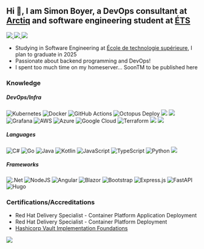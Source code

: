 ## Hi 👋, I am Simon Boyer, a DevOps consultant at [Arctiq](https://arctiq.ca/) and software engineering student at [ÉTS](https://etsmtl.ca)

<a href="https://www.linkedin.com/in/simon-boyer/"><img src="https://img.shields.io/badge/LinkedIn-0077B5?style=for-the-badge&logo=linkedin&logoColor=white"/> </a>
<a href="https://twitter.com/Sim_Boyer"> <img src="https://img.shields.io/badge/twitter-%231DA1F2.svg?&style=for-the-badge&logo=twitter&logoColor=white" /> </a>
<a href="https://mstdn.ca/@CodeGameEat"> <img src="https://img.shields.io/badge/mastodon-%233088D4.svg?&style=for-the-badge&logo=mastodon&logoColor=white" /> </a>

- Studying in Software Engineering at [École de technologie supérieure](https://etsmtl.ca), I plan to graduate in 2025
- Passionate about backend programming and DevOps!
- I spent too much time on my homeserver... SoonTM to be published here


### Knowledge

##### DevOps/Infra
![Kubernetes](https://img.shields.io/badge/kubernetes-%23326ce5.svg?style=for-the-badge&logo=kubernetes&logoColor=white)
![Docker](https://img.shields.io/badge/docker-%230db7ed.svg?style=for-the-badge&logo=docker&logoColor=white)
![GitHub Actions](https://img.shields.io/badge/github%20actions-%232671E5.svg?style=for-the-badge&logo=githubactions&logoColor=white)
![Octopus Deploy](https://img.shields.io/badge/octopus%20deploy-0D80D8?style=for-the-badge&logo=octopusdeploy&logoColor=white)
<img src="https://img.shields.io/badge/elastic-%23005571.svg?&style=for-the-badge&logo=elastic&logoColor=white" />
<img src="https://img.shields.io/badge/sumo%20logic-%23000099.svg?&style=for-the-badge&logo=sumo%20logic&logoColor=white" />
![Grafana](https://img.shields.io/badge/grafana-%23F46800.svg?style=for-the-badge&logo=grafana&logoColor=white)
![AWS](https://img.shields.io/badge/AWS-%23FF9900.svg?style=for-the-badge&logo=amazon-aws&logoColor=white)
![Azure](https://img.shields.io/badge/azure-%230072C6.svg?style=for-the-badge&logo=microsoftazure&logoColor=white)
![Google Cloud](https://img.shields.io/badge/GoogleCloud-%234285F4.svg?style=for-the-badge&logo=google-cloud&logoColor=white)
![Terraform](https://img.shields.io/badge/terraform-%235835CC.svg?style=for-the-badge&logo=terraform&logoColor=white)
<img src="https://img.shields.io/badge/vault-%23000000.svg?&style=for-the-badge&logo=vault&logoColor=white" />
<img src="https://img.shields.io/badge/red%20hat%20open%20shift-%23EE0000.svg?&style=for-the-badge&logo=red%20hat%20open%20shift&logoColor=white" />

##### Languages
![C#](https://img.shields.io/badge/c%23-%23239120.svg?style=for-the-badge&logo=c-sharp&logoColor=white)
![Go](https://img.shields.io/badge/go-%2300ADD8.svg?style=for-the-badge&logo=go&logoColor=white)
![Java](https://img.shields.io/badge/java-%23ED8B00.svg?style=for-the-badge&logo=java&logoColor=white)
![Kotlin](https://img.shields.io/badge/kotlin-%237F52FF.svg?style=for-the-badge&logo=kotlin&logoColor=white)
![JavaScript](https://img.shields.io/badge/javascript-%23323330.svg?style=for-the-badge&logo=javascript&logoColor=%23F7DF1E)
![TypeScript](https://img.shields.io/badge/typescript-%23007ACC.svg?style=for-the-badge&logo=typescript&logoColor=white)
![Python](https://img.shields.io/badge/python-3670A0?style=for-the-badge&logo=python&logoColor=ffdd54)
<img src="https://img.shields.io/badge/gnu%20bash-%234EAA25.svg?&style=for-the-badge&logo=gnu%20bash&logoColor=white" />

##### Frameworks
![.Net](https://img.shields.io/badge/.NET-5C2D91?style=for-the-badge&logo=.net&logoColor=white)
![NodeJS](https://img.shields.io/badge/node.js-6DA55F?style=for-the-badge&logo=node.js&logoColor=white)
![Angular](https://img.shields.io/badge/angular-%23DD0031.svg?style=for-the-badge&logo=angular&logoColor=white)
![Blazor](https://img.shields.io/badge/blazor-%235C2D91.svg?style=for-the-badge&logo=blazor&logoColor=white)
![Bootstrap](https://img.shields.io/badge/bootstrap-%23563D7C.svg?style=for-the-badge&logo=bootstrap&logoColor=white)
![Express.js](https://img.shields.io/badge/express.js-%23404d59.svg?style=for-the-badge&logo=express&logoColor=%2361DAFB)
![FastAPI](https://img.shields.io/badge/FastAPI-005571?style=for-the-badge&logo=fastapi)
![Hugo](https://img.shields.io/badge/Hugo-black.svg?style=for-the-badge&logo=Hugo)

### Certifications/Accreditations
- Red Hat Delivery Specialist - Container Platform Application Deployment
- Red Hat Delivery Specialist - Container Platform Deployment
- [Hashicorp Vault Implementation Foundations](https://hashicorp-academy-1.workramp.io/certificate/fbFLOom7vw)

<a href="https://www.credly.com/badges/207df729-12d4-46cd-9fc1-207af9a74355/public_url"> <img src="https://images.credly.com/size/110x110/images/9e11274d-1ac0-48c1-9d47-e72f16cd2e3d/image.png" /> </a>
